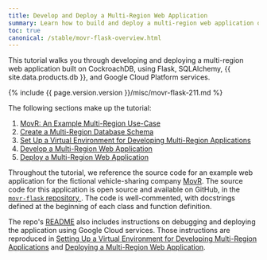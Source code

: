 ```yaml
---
title: Develop and Deploy a Multi-Region Web Application
summary: Learn how to build and deploy a multi-region web application on CockroachDB, using Flask, SQLAlchemy, CockroachDB Cloud, and Google Cloud services.
toc: true
canonical: /stable/movr-flask-overview.html
---
```


This tutorial walks you through developing and deploying a multi-region web application built on CockroachDB, using Flask, SQLAlchemy, {{ site.data.products.db }}, and Google Cloud Platform services.

{% include {{ page.version.version }}/misc/movr-flask-211.md %}

The following sections make up the tutorial:

1. [MovR: An Example Multi-Region Use-Case](multi-region-use-case.html)
1. [Create a Multi-Region Database Schema](multi-region-database.html)
1. [Set Up a Virtual Environment for Developing Multi-Region Applications](multi-region-setup.html)
1. [Develop a Multi-Region Web Application](multi-region-application.html)
1. [Deploy a Multi-Region Web Application](multi-region-deployment.html)

Throughout the tutorial, we reference the source code for an example web application for the fictional vehicle-sharing company [MovR](movr.html). The source code for this application is open source and available on GitHub, in the [`movr-flask` repository ](https://github.com/cockroachlabs/movr-flask/tree/v1.0). The code is well-commented, with docstrings defined at the beginning of each class and function definition.

The repo's [README](https://github.com/cockroachlabs/movr-flask/blob/v1.0/README.md) also includes instructions on debugging and deploying the application using Google Cloud services. Those instructions are reproduced in [Setting Up a Virtual Environment for Developing Multi-Region Applications](multi-region-setup.html) and [Deploying a Multi-Region Web Application](multi-region-deployment.html).

<!-- {% include {{ page.version.version }}/misc/movr-live-demo.md %} -->

